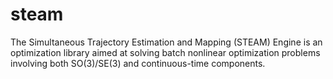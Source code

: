 # steam
The Simultaneous Trajectory Estimation and Mapping (STEAM) Engine is an optimization library aimed at solving batch nonlinear optimization problems involving both SO(3)/SE(3) and continuous-time components.
